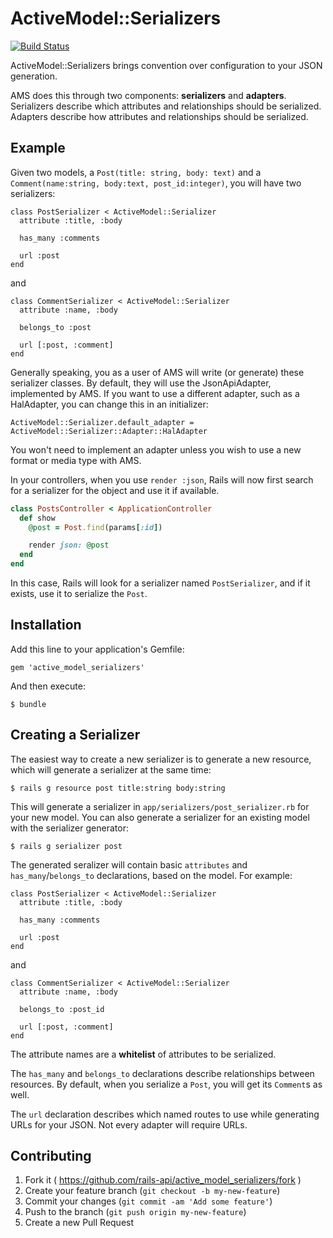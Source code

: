# ActiveModel::Serializers 
 
[![Build Status](https://travis-ci.org/steveklabnik/active_model_serializers.svg?branch=master)](https://travis-ci.org/steveklabnik/active_model_serializers?branch=master) 

ActiveModel::Serializers brings convention over configuration to your JSON generation. 

AMS does this through two components: **serializers** and **adapters**. Serializers describe which attributes and relationships should be serialized. Adapters describe how attributes and relationships should be serialized.

## Example

Given two models, a `Post(title: string, body: text)` and a `Comment(name:string, body:text, post_id:integer)`, you will have two serializers:

```
class PostSerializer < ActiveModel::Serializer
  attribute :title, :body
  
  has_many :comments

  url :post
end
```

and

```
class CommentSerializer < ActiveModel::Serializer
  attribute :name, :body
  
  belongs_to :post
  
  url [:post, :comment]
end
```

Generally speaking, you as a user of AMS will write (or generate) these serializer classes. By default, they will use the JsonApiAdapter, implemented by AMS. If you want to use a different adapter, such as a HalAdapter, you can change this in an initializer:

```
ActiveModel::Serializer.default_adapter = ActiveModel::Serializer::Adapter::HalAdapter
```

You won't need to implement an adapter unless you wish to use a new format or media type with AMS.

In your controllers, when you use `render :json`, Rails will now first search
for a serializer for the object and use it if available.

```ruby
class PostsController < ApplicationController
  def show
    @post = Post.find(params[:id])

    render json: @post
  end
end
```

In this case, Rails will look for a serializer named `PostSerializer`, and if
it exists, use it to serialize the `Post`.

## Installation 
 
Add this line to your application's Gemfile: 
 
    gem 'active_model_serializers' 
 
And then execute: 
 
    $ bundle 

## Creating a Serializer

The easiest way to create a new serializer is to generate a new resource, which
will generate a serializer at the same time:

```
$ rails g resource post title:string body:string
```

This will generate a serializer in `app/serializers/post_serializer.rb` for
your new model. You can also generate a serializer for an existing model with
the serializer generator:

```
$ rails g serializer post
```

The generated seralizer will contain basic `attributes` and `has_many`/`belongs_to` declarations, based on
the model. For example:

```
class PostSerializer < ActiveModel::Serializer
  attribute :title, :body
  
  has_many :comments

  url :post
end
```

and

```
class CommentSerializer < ActiveModel::Serializer
  attribute :name, :body
  
  belongs_to :post_id
  
  url [:post, :comment]
end
```

The attribute names are a **whitelist** of attributes to be serialized. 
 
The `has_many` and `belongs_to` declarations describe relationships between resources. By default, when you serialize a `Post`, you will
get its `Comment`s as well.

The `url` declaration describes which named routes to use while generating URLs for your JSON. Not every adapter will require URLs.
 
## Contributing 
 
1. Fork it ( https://github.com/rails-api/active_model_serializers/fork ) 
2. Create your feature branch (`git checkout -b my-new-feature`) 
3. Commit your changes (`git commit -am 'Add some feature'`) 
4. Push to the branch (`git push origin my-new-feature`) 
5. Create a new Pull Request 
